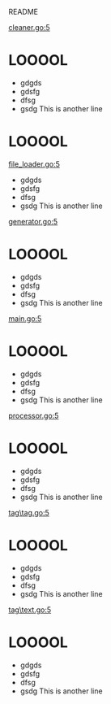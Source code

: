 README

[cleaner.go:5](cleaner.go)

# LOOOOL

- gdgds
- gdsfg
- dfsg
- gsdg
  This is another line

# LOOOOL

[file_loader.go:5](file_loader.go)

- gdgds
- gdsfg
- dfsg
- gsdg
  This is another line

[generator.go:5](generator.go)

# LOOOOL

- gdgds
- gdsfg
- dfsg
- gsdg
  This is another line

[main.go:5](main.go)

# LOOOOL

- gdgds
- gdsfg
- dfsg
- gsdg
  This is another line

[processor.go:5](processor.go)

# LOOOOL

- gdgds
- gdsfg
- dfsg
- gsdg
  This is another line

[tag\tag.go:5](tag\tag.go)

# LOOOOL

- gdgds
- gdsfg
- dfsg
- gsdg
  This is another line

[tag\text.go:5](tag\text.go)

# LOOOOL

- gdgds
- gdsfg
- dfsg
- gsdg
  This is another line
